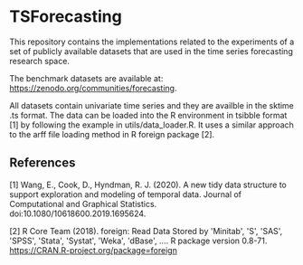 # TSForecasting
This repository contains the implementations related to the experiments of a set of publicly available datasets that are used in the time series forecasting research space.

The benchmark datasets are available at: https://zenodo.org/communities/forecasting.

All datasets contain univariate time series and they are availble in the sktime .ts format. The data can be loaded into the R environment in tsibble format [1] by following the example in utils/data_loader.R. It uses a similar approach to the arff file loading method in R foreign package [2]. 

## References
[1] Wang, E., Cook, D., Hyndman, R. J. (2020). A new tidy data structure to support exploration and modeling of temporal data. Journal of Computational and Graphical Statistics. doi:10.1080/10618600.2019.1695624.

[2] R Core Team (2018). foreign: Read Data Stored by 'Minitab', 'S', 'SAS', 'SPSS', 'Stata', 'Systat', 'Weka', 'dBase', .... R package version 0.8-71. https://CRAN.R-project.org/package=foreign

